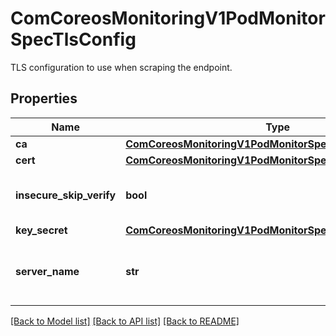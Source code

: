 # ComCoreosMonitoringV1PodMonitorSpecTlsConfig

TLS configuration to use when scraping the endpoint.
## Properties
Name | Type | Description | Notes
------------ | ------------- | ------------- | -------------
**ca** | [**ComCoreosMonitoringV1PodMonitorSpecTlsConfigCa**](ComCoreosMonitoringV1PodMonitorSpecTlsConfigCa.md) |  | [optional] 
**cert** | [**ComCoreosMonitoringV1PodMonitorSpecTlsConfigCert**](ComCoreosMonitoringV1PodMonitorSpecTlsConfigCert.md) |  | [optional] 
**insecure_skip_verify** | **bool** | Disable target certificate validation. | [optional] 
**key_secret** | [**ComCoreosMonitoringV1PodMonitorSpecTlsConfigKeySecret**](ComCoreosMonitoringV1PodMonitorSpecTlsConfigKeySecret.md) |  | [optional] 
**server_name** | **str** | Used to verify the hostname for the targets. | [optional] 

[[Back to Model list]](../README.md#documentation-for-models) [[Back to API list]](../README.md#documentation-for-api-endpoints) [[Back to README]](../README.md)


